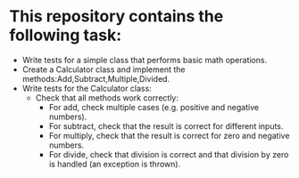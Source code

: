 # This repository contains the following task:

- Write tests for a simple class that performs basic math operations.
- Create a Calculator class and implement the methods:Add,Subtract,Multiple,Divided.
- Write tests for the Calculator class:
   - Check that all methods work correctly:
     - For add, check multiple cases (e.g. positive and negative numbers).
     - For subtract, check that the result is correct for different inputs.
     - For multiply, check that the result is correct for zero and negative numbers.
     - For divide, check that division is correct and that division by zero is handled (an exception is thrown).
